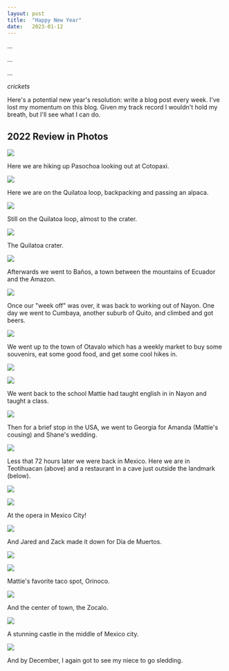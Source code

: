 ```yaml
---
layout: post
title:  "Happy New Year"
date:   2023-01-12
---
```


...

...

...

_crickets_

Here's a potential new year's resolution: write a blog post every week. I've
lost my momentum on this blog. Given my track record I wouldn't hold my breath,
but I'll see what I can do.

## 2022 Review in Photos

![]({{site.baseurl}}/assets/1-cotopaxi.jpeg)

Here we are hiking up Pasochoa looking out at Cotopaxi.

![]({{site.baseurl}}/assets/2-alpaca.jpeg)

Here we are on the Quilatoa loop, backpacking and passing an alpaca.

![]({{site.baseurl}}/assets/3-quilatoa-hike.jpeg)

Still on the Quilatoa loop, almost to the crater.

![]({{site.baseurl}}/assets/4-quilatoa-crater.jpeg)

The Quilatoa crater.

![]({{site.baseurl}}/assets/5-amazon-jump.jpeg)

Afterwards we went to Baños, a town between the mountains of Ecuador and the
Amazon.

![]({{site.baseurl}}/assets/6-cumbaya-beer.jpeg)

Once our "week off" was over, it was back to working out of Nayon. One day we
went to Cumbaya, another suburb of Quito, and climbed and got beers.

![]({{site.baseurl}}/assets/6-1-otavalo-pig.jpeg)

We went up to the town of Otavalo which has a weekly market to buy some
souvenirs, eat some good food, and get some cool hikes in.

![]({{site.baseurl}}/assets/6-2-otavalo-hike.jpeg)

![]({{site.baseurl}}/assets/7-teaching-class-in-nayon.jpeg)

We went back to the school Mattie had taught english in in Nayon and taught a
class.

![]({{site.baseurl}}/assets/7-1-ga-wedding.jpeg)

Then for a brief stop in the USA, we went to Georgia for Amanda (Mattie's
cousing) and Shane's wedding.

![]({{site.baseurl}}/assets/13-teotihuacan.jpeg)

Less that 72 hours later we were back in Mexico. Here we are in Teotihuacan
(above) and a restaurant in a cave just outside the landmark (below).

![]({{site.baseurl}}/assets/8-la-gruta-cave.jpeg)

![]({{site.baseurl}}/assets/9-opera-ceiling.jpeg)

At the opera in Mexico City!

![]({{site.baseurl}}/assets/10-jared-zack-cdmx.jpeg)

And Jared and Zack made it down for Día de Muertos.

![]({{site.baseurl}}/assets/11-sheyne-mattie.jpeg)

![]({{site.baseurl}}/assets/12-cdmx-tacos.jpeg)

Mattie's favorite taco spot, Orinoco.

![]({{site.baseurl}}/assets/14-zocalo.jpeg)

And the center of town, the Zocalo.

![]({{site.baseurl}}/assets/15-chutapultec-castle.jpeg)

A stunning castle in the middle of Mexico city.

![]({{site.baseurl}}/assets/16-sledding-with-lily.jpeg)

And by December, I again got to see my niece to go sledding.
